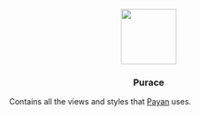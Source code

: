 <p align="center">  
  <img src="https://user-images.githubusercontent.com/26754335/169919656-cb022f8a-53fe-4823-822e-1d7c14b66479.svg" width=100>
</p>

<h3 align="center" style="size: 120">
  <b>Purace</b>
</h3>


Contains all the views and styles that [Payan](https://github.com/juandahurt/payan-ios) uses.
